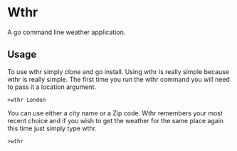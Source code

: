 # Wthr
A go command line weather application. 

## Usage
To use wthr simply clone and go install. Using wthr is really simple because wthr is really simple. The first time you run the wthr command you will need to pass it a location argument.

    >wthr London
    
You can use either a city name or a Zip code. Wthr remembers your most recent choice and if you wish to get the weather for the same place again this time just simply type wthr.

    >wthr
    

